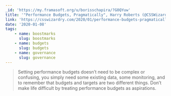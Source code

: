 ```yaml
---
_id: 'https://my.framasoft.org/u/borisschapira/?G0QYuw'
title: '"Performance Budgets, Pragmatically", Harry Roberts (@CSSWizardry)'
link: 'https://csswizardry.com/2020/01/performance-budgets-pragmatically/'
date: '2020-01-08'
tags:
    - name: boostmarks
      slug: boostmarks
    - name: budgets
      slug: budgets
    - name: governance
      slug: governance
---
```


<div class="markdown"><blockquote>
<p>Setting performance budgets doesn’t need to be complex or confusing, you simply need some existing data, some monitoring, and to remember that budgets and targets are two different things. Don’t make life difficult by treating performance budgets as aspirations.
</p>
</blockquote></div>
